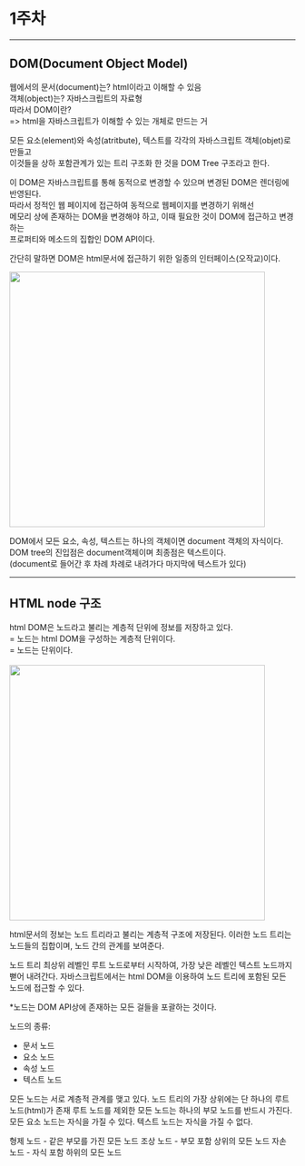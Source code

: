 # 1주차
-----------------------

## DOM(Document Object Model)

웹에서의 문서(document)는? html이라고 이해할 수 있음   
객체(object)는? 자바스크립트의 자료형   
따라서 DOM이란?   
=> html을 자바스크립트가 이해할 수 있는 개체로 만드는 거

모든 요소(element)와 속성(atritbute), 텍스트를 각각의 자바스크립트 객체(objet)로 만들고   
이것들을 상하 포함관계가 있는 트리 구조화 한 것을 DOM Tree 구조라고 한다.   

이 DOM은 자바스크립트를 통해 동적으로 변경할 수 있으며 변경된 DOM은 렌더링에 반영된다.   
따라서 정적인 웹 페이지에 접근하여 동적으로 웹페이지를 변경하기 위해선   
메모리 상에 존재하는 DOM을 변경해야 하고, 이때 필요한 것이 DOM에 접근하고 변경하는    
프로퍼티와 메소드의 집합인 DOM API이다.

간단히 말하면 DOM은 html문서에 접근하기 위한 일종의 인터페이스(오작교)이다.    
    
<img src="https://media.vlpt.us/images/kkm8314/post/de17c669-e3a6-41f8-90c0-cb1d9a9ab0dd/image.png" width="450px"></img><br/>
   
   
DOM에서 모든 요소, 속성, 텍스트는 하나의 객체이면 document 객체의 자식이다.   
DOM tree의 진입점은 document객체이며 최종점은 텍스트이다.   
(document로 들어간 후 차례 차례로 내려가다 마지막에 텍스트가 있다)
   
------------
## HTML node 구조
   
html DOM은 노드라고 불리는 계층적 단위에 정보를 저장하고 있다.    
= 노드는 html DOM을 구성하는 계층적 단위이다.   
= 노드는 단위이다.
<br/>
<br/>
<img src="http://www.tcpschool.com/lectures/img_js_htmldom.png" width="450px"></img><br/>

html문서의 정보는 노드 트리라고 불리는 계층적 구조에 저장된다.
이러한 노드 트리는 노드들의 집합이며, 노드 간의 관계를 보여준다.

노드 트리 최상위 레벨인 루트 노드로부터 시작하여, 가장 낮은 레벨인 텍스트 노드까지 뻗어 내려간다.
자바스크립트에서는 html DOM을 이용하여 노드 트리에 포함된 모든 노드에 접근할 수 있다.

*노드는 DOM API상에 존재하는 모든 걸들을 포괄하는 것이다.
   
    
노드의 종류:
- 문서 노드
- 요소 노드
- 속성 노드
- 텍스트 노드
   
   
모든 노드는 서로 계층적 관계를 맺고 있다.
노드 트리의 가장 상위에는 단 하나의 루트 노드(html)가 존재 
루트 노드를 제외한 모든 노드는 하나의 부모 노드를 반드시 가진다.
모든 요소 노드는 자식을 가질 수 있다.
텍스트 노드는 자식을 가질 수 없다.


형제 노드 - 같은 부모를 가진 모든 노드
조상 노드 - 부모 포함 상위의 모든 노드
자손 노드 - 자식 포함 하위의 모든 노드
